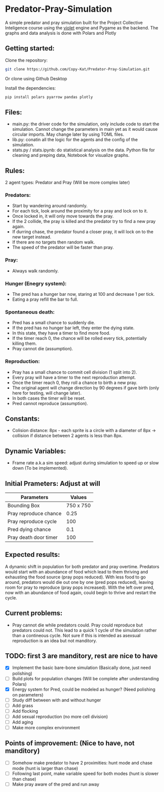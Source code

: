 # Predator-Pray-Simulation

A simple predator and pray simulation built for the Project Collective Inteligence course using the [violet](https://github.com/m-rots/violet) engine and Pygame as the backend. The graphs and data analysis is done with Polars and Plotly

## Getting started:
Clone the repository: 
```bash
git clone https://github.com/Copy-Kat/Predator-Pray-Simulation.git
```
Or clone using Github Desktop

Install the dependencies:
```python
pip install polars pyarrow pandas plotly
```

## Files:
- main.py: the driver code for the simulation, only include code to start the simulation. Cannot change the parameters in main yet as it would cause circular imports. May change later by using TOML files.
- lib.py: conatin all the logic for the agents and the config of the simulation.
- stats.py / stats.ipynb: do statistical analysis on the data. Python file for cleaning and preping data, Notebook for visualize graphs.

## Rules:
2 agent types: Predator and Pray (Will be more complex later)

### Predators:
- Start by wandering around randomly.
- For each tick, look around the proximity for a pray and lock on to it.
- Once locked in, it will only move towards the pray.
- If the 2 collide, the pray is killed and the predator try to find a new pray again.
- If durring chase, the predator found a closer pray, it will lock on to the new target instead.
- If there are no targets then random walk.
- The speed of the predator will be faster than pray.

### Pray:
- Always walk randomly.

### Hunger (Enegry system):
- The pred has a hunger bar now, staring at 100 and decrease 1 per tick.
- Eating a pray refill the bar to full.

### Spontaneous death:
- Pred has a small chance to suddenly die.
- If the pred has no hunger bar left, they enter the dying state.
- In this state, they have a timer to find more food.
- If the timer reach 0, the chance will be rolled every tick, potentially killing them.
- Pray cannot die (assumption).

### Reproduction:
- Pray has a small chance to commit cell division (1 split into 2).
- Every pray will have a timer to the next reproduction attempt.
- Once the timer reach 0, they roll a chance to birth a new pray.
- The original agent will change direction by 90 degrees if gave birth (only here for testing, will change later).
- In both cases the timer will be reset.
- Pred cannot reproduce (assumption).

## Constants:
- Colision distance: 8px - each sprite is a circle with a diameter of 8px -> collision if distance between 2 agents is less than 8px.

## Dynamic Variables:
- Frame rate a.k.a sim speed: adjust during simulation to speed up or slow down (To be implemented).

## Initial Prameters: Adjust at will
| Parameters     | Values          |
|--------------- | --------------- |
| Bounding Box | 750 x 750 |
| Pray reproduce chance | 0.25 |
| Pray reproduce cycle | 100 |
| Pred dying chance | 0.1 |
| Pray death door timer | 100 |

## Expected results:
A dynamic shift in population for both predator and pray overtime. Predators would start with an abundance of food which lead to them thriving and exhausting the food source (pray pops reduced). With less food to go around, predators would die out one by one (pred pops reduced), leaving room for pray to reproduce (pray pops increased). With the left over pred, now with an abundance of food again, could begin to thrive and restart the cycle.

## Current problems:
- Pray cannot die while predators could. Pray could reproduce but predators could not. This lead to a quick 1 cycle of the simulation rather than a contineous cycle. Not sure if this is intended as asexsual reproduction is an idea but not manditory.

## TODO: first 3 are manditory, rest are nice to have
- [x] Implement the basic bare-bone simulation (Basically done, just need polishing)
- [ ] Build plots for population changes (Will be complete after understanding Polars)
- [x] Energy system for Pred, could be modeled as hunger? (Need polishing on parameters)
- [ ] Study diff between with and without hunger
- [ ] Add grass
- [ ] Add flocking
- [ ] Add sexual reproduction (no more cell division)
- [ ] Add aging
- [ ] Make more complex environment

## Points of improvement: (Nice to have, not manditory)
- [ ] Somehow make predator to have 2 proximities: hunt mode and chase mode (hunt is larger than chase)
- [ ] Following last point, make variable speed for both modes (hunt is slower than chase)
- [ ] Make pray aware of the pred and run away
